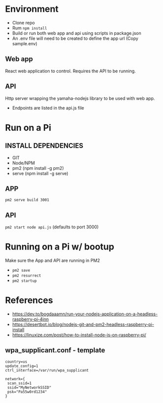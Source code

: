 # Environment
- Clone repo
- Rum `npm install`
- Build or run both web app and api using scripts in package.json
- An .env file will need to be created to define the app url (Copy sample.env)

## Web app
React web application to control. Requires the API to be running.

## API
Http server wrapping the yamaha-nodejs library to be used with web app.
- Endpoints are listed in the api.js file

# Run on a Pi

## INSTALL DEPENDENCIES
- GIT
- Node/NPM
- pm2  (npm install -g pm2)
- serve (npm install -g serve)

## APP
`pm2 serve build 3001`

## API
`pm2 start node api.js` (defaults to port 3000)

# Running on a Pi w/ bootup
Make sure the App and API are running in PM2
- `pm2 save`
- `pm2 resurrect`
- `pm2 startup`

# References
- https://dev.to/bogdaaamn/run-your-nodejs-application-on-a-headless-raspberry-pi-4jnn
- https://desertbot.io/blog/nodejs-git-and-pm2-headless-raspberry-pi-install
- https://linuxize.com/post/how-to-install-node-js-on-raspberry-pi/

## wpa_supplicant.conf - template
~~~~ 
country=us
update_config=1
ctrl_interface=/var/run/wpa_supplicant

network={
 scan_ssid=1
 ssid="MyNetworkSSID"
 psk="Pa55w0rd1234"
}
~~~~ 
